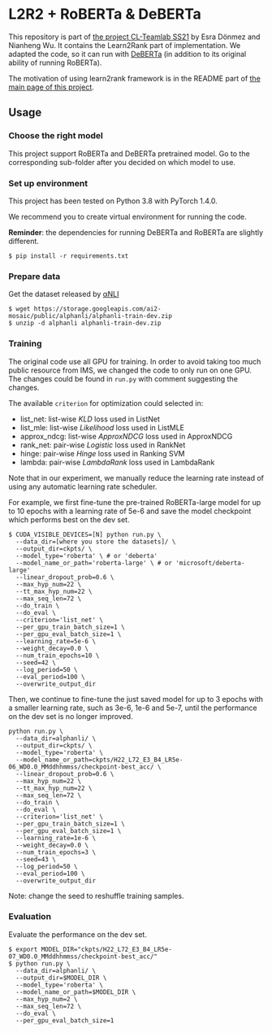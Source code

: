 # L2R2 + RoBERTa & DeBERTa

This repository is part of [the project CL-Teamlab SS21](https://github.com/esradonmez/CL-teamlab) by Esra Dönmez and Nianheng Wu. It contains the Learn2Rank part of implementation. We adapted the code, so it can run with [DeBERTa](https://arxiv.org/pdf/2006.03654.pdf) (in addition to its original ability of running RoBERTa).

The motivation of using learn2rank framework is in the README part of [the main page of this project](https://github.com/RealNicolasBourbaki/Learn-to-rank-for-Abductive-Reasoning).

## Usage

### Choose the right model

This project support RoBERTa and DeBERTa pretrained model. Go to the corresponding sub-folder after you decided on which model to use.

### Set up environment

This project has been tested on Python 3.8 with PyTorch 1.4.0.

We recommend you to create virtual environment for running the code.

**Reminder**: the dependencies for running DeBERTa and RoBERTa are slightly different.

```shell script
$ pip install -r requirements.txt
```

### Prepare data

Get the dataset released by [αNLI](https://leaderboard.allenai.org/anli/submissions/get-started)
```shell script
$ wget https://storage.googleapis.com/ai2-mosaic/public/alphanli/alphanli-train-dev.zip
$ unzip -d alphanli alphanli-train-dev.zip
```

### Training

The original code use all GPU for training. In order to avoid taking too much public resource from IMS, we changed the code to only run on one GPU. The changes could be found in ```run.py``` with comment suggesting the changes.

The available `criterion` for optimization could selected in:
- list_net: list-wise *KLD* loss used in ListNet
- list_mle: list-wise *Likelihood* loss used in ListMLE
- approx_ndcg: list-wise *ApproxNDCG* loss used in ApproxNDCG
- rank_net: pair-wise *Logistic* loss used in RankNet
- hinge: pair-wise *Hinge* loss used in Ranking SVM
- lambda: pair-wise *LambdaRank* loss used in LambdaRank

Note that in our experiment, we manually reduce the learning rate instead of using any automatic learning rate scheduler.

For example, we first fine-tune the pre-trained RoBERTa-large model for up to 10 epochs with a learning rate of 5e-6 and save the model checkpoint which performs best on the dev set.
```shell script
$ CUDA_VISIBLE_DEVICES=[N] python run.py \
  --data_dir=[where you store the datasets]/ \
  --output_dir=ckpts/ \
  --model_type='roberta' \ # or 'deberta'
  --model_name_or_path='roberta-large' \ # or 'microsoft/deberta-large'
  --linear_dropout_prob=0.6 \
  --max_hyp_num=22 \
  --tt_max_hyp_num=22 \
  --max_seq_len=72 \
  --do_train \
  --do_eval \
  --criterion='list_net' \
  --per_gpu_train_batch_size=1 \
  --per_gpu_eval_batch_size=1 \
  --learning_rate=5e-6 \
  --weight_decay=0.0 \
  --num_train_epochs=10 \
  --seed=42 \
  --log_period=50 \
  --eval_period=100 \
  --overwrite_output_dir
```

Then, we continue to fine-tune the just saved model for up to 3 epochs with a smaller learning rate, such as 3e-6, 1e-6 and 5e-7, until the performance on the dev set is no longer improved.
```shell script
python run.py \
  --data_dir=alphanli/ \
  --output_dir=ckpts/ \
  --model_type='roberta' \
  --model_name_or_path=ckpts/H22_L72_E3_B4_LR5e-06_WD0.0_MMddhhmmss/checkpoint-best_acc/ \
  --linear_dropout_prob=0.6 \
  --max_hyp_num=22 \
  --tt_max_hyp_num=22 \
  --max_seq_len=72 \
  --do_train \
  --do_eval \
  --criterion='list_net' \
  --per_gpu_train_batch_size=1 \
  --per_gpu_eval_batch_size=1 \
  --learning_rate=1e-6 \
  --weight_decay=0.0 \
  --num_train_epochs=3 \
  --seed=43 \
  --log_period=50 \
  --eval_period=100 \
  --overwrite_output_dir
```
Note: change the seed to reshuffle training samples.

### Evaluation

Evaluate the performance on the dev set.
```shell script
$ export MODEL_DIR="ckpts/H22_L72_E3_B4_LR5e-07_WD0.0_MMddhhmmss/checkpoint-best_acc/"
$ python run.py \
  --data_dir=alphanli/ \
  --output_dir=$MODEL_DIR \
  --model_type='roberta' \
  --model_name_or_path=$MODEL_DIR \
  --max_hyp_num=2 \
  --max_seq_len=72 \
  --do_eval \
  --per_gpu_eval_batch_size=1
```


